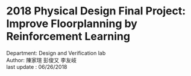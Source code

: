 # 2018 Physical Design Final Project: Improve Floorplanning by Reinforcement Learning

Department: Design and Verification lab                  
Author: 陳家瑄 彭俊又 李友岐                                            
last update : 06/26/2018                                 


